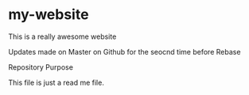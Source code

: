 # my-website

This is a really awesome website

Updates made on Master on Github for the seocnd time before Rebase

Repository Purpose

This file is just a read me file.
